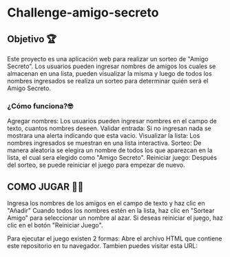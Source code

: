 # Challenge-amigo-secreto

## Objetivo 🏆
Este proyecto es una aplicación web para realizar un sorteo de "Amigo Secreto".
Los usuarios pueden ingresar nombres de amigos los cuales se almacenan en una lista, pueden visualizar la misma y luego de todos los nombres ingresados se realiza un sorteo para determinar quién será el Amigo Secreto.

### ¿Cómo funciona?🤓
Agregar nombres: Los usuarios pueden ingresar nombres en el campo de texto, cuantos nombres deseen.
Validar entrada: Si no ingresan nada se mostrara una alerta indicando que esta vacio.
Visualizar la lista: Los nombres ingresados se muestran en una lista interactiva.
Sorteo: De manera aleatoria se elegira un nombre de todos los que aparezcan en la lista, el cual sera elegido como "Amigo Secreto".
Reiniciar juego: Después del sorteo, se puede reiniciar el juego para empezar de nuevo.

## COMO JUGAR 🐱‍👤

Ingresa los nombres de los amigos en el campo de texto y haz clic en "Añadir"
Cuando todos los nombres estén en la lista, haz clic en "Sortear Amigo" para seleccionar un nombre al azar. 
Si deseas reiniciar el juego, haz clic en el botón "Reiniciar Juego".

Para ejecutar el juego existen 2 formas:
Abre el archivo HTML que contiene este repositorio en tu navegador.
Tambien puedes visitar esta URL: 
